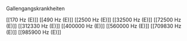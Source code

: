Gallengangskrankheiten

[[170 Hz (E)]]
[[490 Hz (E)]]
[[2500 Hz (E)]]
[[32500 Hz (E)]]
[[72500 Hz (E)]]
[[312330 Hz (E)]]
[[400000 Hz (E)]]
[[560000 Hz (E)]]
[[709830 Hz (E)]]
[[985900 Hz (E)]]